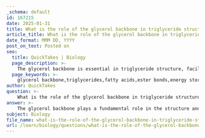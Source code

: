 ```yaml
---
_schema: default
id: 167215
date: 2025-01-31
title: What is the role of the glycerol backbone in triglyceride structure?
article_title: What is the role of the glycerol backbone in triglyceride structure?
date_format: MMM DD, YYYY
post_on_text: Posted on
seo:
  title: QuickTakes | Biology
  page_description: >-
    The glycerol backbone is essential in triglyceride structure, facilitating energy storage, hydrophobic characteristics, and metabolic conversion, playing a critical role in lipid metabolism.
  page_keywords: >-
    glycerol backbone,triglycerides,fatty acids,ester bonds,energy storage,hydrophobic nature,metabolic conversion,structural integrity,lipid metabolism,energy homeostasis
author: QuickTakes
question: >-
    What is the role of the glycerol backbone in triglyceride structure?
answer: >-
    The glycerol backbone plays a fundamental role in the structure and function of triglycerides. A triglyceride molecule is composed of one glycerol molecule and three fatty acid chains. The glycerol backbone is a three-carbon alcohol that serves as the framework to which the fatty acids are attached through ester bonds. This structure is essential for several reasons:\n\n1. **Energy Storage**: Triglycerides are the primary form of energy storage in animals. The glycerol backbone allows for the efficient storage of energy, as it can hold three fatty acids, which are rich in energy. When energy is needed, triglycerides can be broken down into glycerol and fatty acids, which can then be utilized for energy production.\n\n2. **Hydrophobic Nature**: The attachment of three fatty acids to the glycerol backbone results in a hydrophobic molecule. This characteristic is crucial for the storage of fats in adipose tissue, as it prevents the triglycerides from mixing with water, allowing for compact energy storage.\n\n3. **Metabolic Conversion**: Glycerol can be converted into glucose through gluconeogenesis when energy is required, providing an additional source of energy for the body.\n\n4. **Structural Integrity**: The glycerol backbone provides structural integrity to the triglyceride molecule, ensuring that the fatty acids remain attached and that the molecule can function effectively in biological systems.\n\nIn summary, the glycerol backbone is vital for the formation, function, and energy storage capabilities of triglycerides, making it a key component in lipid metabolism and overall energy homeostasis in the body.
subject: Biology
file_name: what-is-the-role-of-the-glycerol-backbone-in-triglyceride-structure.md
url: /learn/biology/questions/what-is-the-role-of-the-glycerol-backbone-in-triglyceride-structure
---
```


&nbsp;